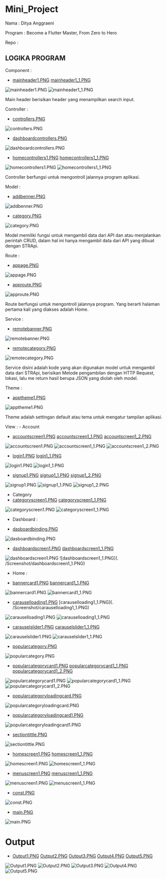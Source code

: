 # Mini_Project

Nama : Ditya Anggraeni

Program : Become a Flutter Master, From Zero to Hero

Repo :

## LOGIKA PROGRAM

Component :

- [mainheader1.PNG](./Screenshot/mainheader1.PNG) [mainheader1_1.PNG](./Screenshot/mainheader1_1.PNG)

![mainheader1.PNG](./Screenshot/mainheader1.PNG) ![mainheader1_1.PNG](./Screenshot/mainheader1_1.PNG)

Main header berisikan header yang menampilkan search input.

Controller :

- [controllers.PNG](./Screenshot/controllers.PNG)

![controllers.PNG](./Screenshot/controllers.PNG)

- [dashboardcontrollers.PNG](./Screenshot/dashboardcontrollers.PNG)

![dashboardcontrollers.PNG](./Screenshot/dashboardcontrollers.PNG)

- [homecontrollers1.PNG](./Screenshot/homecontrollers1.PNG) [homecontrollers1_1.PNG](./Screenshot/homecontrollers1_1.PNG)

![homecontrollers1.PNG](./Screenshot/homecontrollers1.PNG) ![homecontrollers1_1.PNG](./Screenshot/homecontrollers1_1.PNG)

Controller berfungsi untuk mengontroll jalannya program aplikasi.

Model :

- [addbenner.PNG](./Screenshot/addbenner.PNG)

![addbenner.PNG](./Screenshot/addbenner.PNG)

- [category.PNG](./Screenshot/category.PNG)

![category.PNG](./Screenshot/category.PNG)

Model memiliki fungsi untuk mengambil data dari API dan atau menjalankan perintah CRUD, dalam hal ini hanya mengambil data dari API yang dibuat dengan STRApi.

Route :

- [appage.PNG](./Screenshot/appage.PNG)

![appage.PNG](./Screenshot/appage.PNG)

- [approute.PNG](./Screenshot/approute.PNG)

![approute.PNG](./Screenshot/approute.PNG)

Route berfungsi untuk mengontroll jalannya program. Yang berarti halaman pertama kali yang diakses adalah Home.

Service :

- [remotebanner.PNG](./Screenshot/remotebanner.PNG)

![remotebanner.PNG](./Screenshot/remotebanner.PNG)

- [remotecategory.PNG](./Screenshot/remotecategory.PNG)

![remotecategory.PNG](./Screenshot/remotecategory.PNG)

Service disini adalah kode yang akan digunakan model untuk mengambil data dari STRApi, berisikan Metode pengambilan dengan HTTP Request, lokasi, lalu me return hasil berupa JSON yang diolah oleh model.

Theme :

- [apptheme1.PNG](./Screenshot/apptheme1.PNG)

![apptheme1.PNG](./Screenshot/apptheme1.PNG)

Theme adalah settingan default atau tema untuk mengatur tampilan aplikasi.

View :
    - Account
 - [accountscreen1.PNG](./Screenshot/accountscreen1.PNG) [accountscreen1_1.PNG](./Screenshot/accountscreen1_1.PNG) [accountscreen1_2.PNG](./Screenshot/accountscreen1_2.PNG)

 ![accountscreen1.PNG](./Screenshot/accountscreen1.PNG) ![accountscreen1_1.PNG](./Screenshot/accountscreen1_1.PNG) ![accountscreen1_2.PNG](./Screenshot/accountscreen1_2.PNG)

 - [login1.PNG](./Screenshot/login1.PNG) [login1_1.PNG](./Screenshot/login1_1.PNG) 

![login1.PNG](./Screenshot/login1.PNG) ![login1_1.PNG](./Screenshot/login1_1.PNG) 

 - [signup1.PNG](./Screenshot/signup1.PNG) [signup1_1.PNG](./Screenshot/signup1_1.PNG) [signup1_2.PNG](./Screenshot/signup1_2.PNG)

 ![signup1.PNG](./Screenshot/signup1.PNG) ![signup1_1.PNG](./Screenshot/signup1_1.PNG) ![signup1_2.PNG](./Screenshot/signup1_2.PNG)

- Category 
 - [categoryscreen1.PNG](./Screenshot/categoryscreen1.PNG) [categoryscreen1_1.PNG](./Screenshot/categoryscreen1_1.PNG) 

 ![categoryscreen1.PNG](./Screenshot/categoryscreen1.PNG) ![categoryscreen1_1.PNG](./Screenshot/categoryscreen1_1.PNG)

- Dashboard : 

- [dasboardbinding.PNG](./Screenshot/dasboardbinding.PNG) 

![dasboardbinding.PNG](./Screenshot/dasboardbinding.PNG)

- [dashboardscreen1.PNG](./Screenshot/dashboardscreen1.PNG) [dashboardscreen1_1.PNG](./Screenshot/dashboardscreen1_1.PNG) 

![dashboardscreen1.PNG](./Screenshot/dashboardscreen1.PNG) ![dashboardscreen1_1.PNG](. /Screenshot/dashboardscreen1_1.PNG) 

- Home :

- [bannercard1.PNG](./Screenshot/bannercard1.PNG) [bannercard1_1.PNG](./Screenshot/bannercard1_1.PNG) 

![bannercard1.PNG](./Screenshot/bannercard1.PNG) ![bannercard1_1.PNG](./Screenshot/bannercard1_1.PNG) 

- [carauselloading1.PNG](./Screenshot/carauselloading1.PNG) [carauselloading1_1.PNG](.    /Screenshot/carauselloading1_1.PNG) 

![carauselloading1.PNG](./Screenshot/carauselloading1.PNG) ![carauselloading1_1.PNG](./Screenshot/carauselloading1_1.PNG)

- [carauselslider1.PNG](./Screenshot/carauselslider1.PNG) [carauselslider1_1.PNG](./Screenshot/carauselslider1_1.PNG) 

![carauselslider1.PNG](./Screenshot/carauselslider1.PNG) ![carauselslider1_1.PNG](./Screenshot/carauselslider1_1.PNG)

- [popularcategory.PNG](./Screenshot/popularcategory.PNG) 

![popularcategory.PNG](./Screenshot/popularcategory.PNG)

- [popularcategorycard1.PNG](./Screenshot/popularcategorycard1.PNG) [popularcategorycard1_1.PNG](./Screenshot/popularcategorycard1_1.PNG) [popularcategorycard1_2.PNG](./Screenshot/popularcategorycard1_2.PNG) 

![popularcategorycard1.PNG](./Screenshot/popularcategorycard1.PNG) ![popularcategorycard1_1.PNG](./Screenshot/popularcategorycard1_1.PNG) ![popularcategorycard1_2.PNG](./Screenshot/popularcategorycard1_2.PNG) 

- [popularcategoryloadingcard.PNG](./Screenshot/popularcategoryloadingcard.PNG) 

![popularcategoryloadingcard.PNG](./Screenshot/popularcategoryloadingcard.PNG)

- [popularcategoryloadingcard1.PNG](./Screenshot/popularcategoryloadingcard1.PNG) 

![popularcategoryloadingcard1.PNG](./Screenshot/popularcategoryloadingcard1.PNG)

- [sectiontittle.PNG](./Screenshot/sectiontittle.PNG) 

![sectiontittle.PNG](./Screenshot/sectiontittle.PNG)

- [homescreen1.PNG](./Screenshot/homescreen1.PNG) [homescreen1_1.PNG](./Screenshot/homescreen1_1.PNG) 

![homescreen1.PNG](./Screenshot/homescreen1.PNG) ![homescreen1_1.PNG](./Screenshot/homescreen1_1.PNG)

- [menuscreen1.PNG](./Screenshot/menuscreen1.PNG) [menuscreen1_1.PNG](./Screenshot/menuscreen1_1.PNG) 

![menuscreen1.PNG](./Screenshot/menuscreen1.PNG) ![menuscreen1_1.PNG](./Screenshot/menuscreen1_1.PNG) 

- [const.PNG](./Screenshot/const.PNG) 

![const.PNG](./Screenshot/const.PNG)

- [main.PNG](./Screenshot/main.PNG) 

![main.PNG](./Screenshot/main.PNG)


# Output 

- [Output1.PNG](./Screenshot/Output1.PNG) [Output2.PNG](./Screenshot/Output2.PNG) [Output3.PNG](./Screenshot/Output3.PNG) [Output4.PNG](./Screenshot/Output4.PNG) [Output5.PNG](./Screenshot/Output5.PNG) 

![Output1.PNG](./Screenshot/Output1.PNG) ![Output2.PNG](./Screenshot/Output2.PNG) ![Output3.PNG](./Screenshot/Output3.PNG) ![Output4.PNG](./Screenshot/Output4.PNG) ![Output5.PNG](./Screenshot/Output5.PNG)